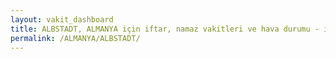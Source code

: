 ```yaml
---
layout: vakit_dashboard
title: ALBSTADT, ALMANYA için iftar, namaz vakitleri ve hava durumu - ilçe/eyalet seç
permalink: /ALMANYA/ALBSTADT/
---
```


<script type="text/javascript">
  var GLOBAL_COUNTRY = 'ALMANYA';
  var GLOBAL_CITY = 'ALBSTADT';
  var GLOBAL_STATE = '';
  var lat = 72;
  var lon = 21;
</script>
